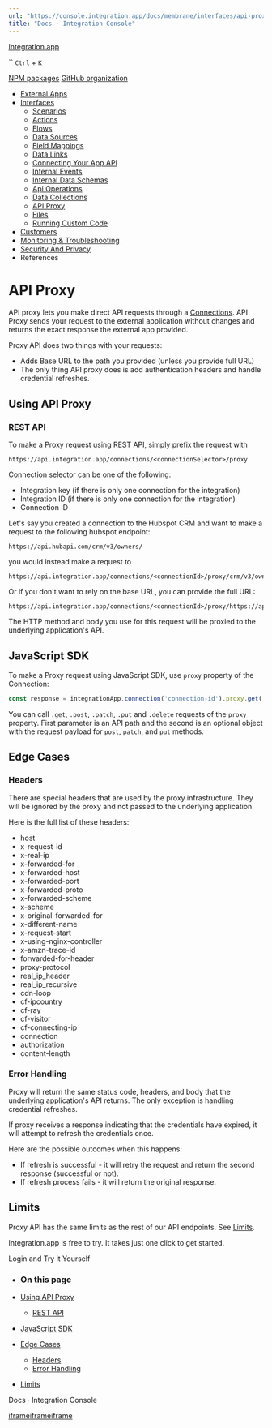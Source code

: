 ```yaml
---
url: "https://console.integration.app/docs/membrane/interfaces/api-proxy"
title: "Docs · Integration Console"
---
```


[Integration.app](https://integration.app/)

`` `Ctrl` + `K`

[NPM packages](https://www.npmjs.com/~integration.app) [GitHub organization](https://github.com/integration-app)

- [External Apps](https://console.integration.app/docs/membrane/apps)
- [Interfaces](https://console.integration.app/docs/membrane/interfaces)
  - [Scenarios](https://console.integration.app/docs/membrane/interfaces/scenarios)
  - [Actions](https://console.integration.app/docs/membrane/interfaces/actions)
  - [Flows](https://console.integration.app/docs/membrane/interfaces/flows)
  - [Data Sources](https://console.integration.app/docs/membrane/interfaces/data-sources)
  - [Field Mappings](https://console.integration.app/docs/membrane/interfaces/field-mappings)
  - [Data Links](https://console.integration.app/docs/membrane/interfaces/data-links)
  - [Connecting Your App API](https://console.integration.app/docs/membrane/interfaces/internal-api)
  - [Internal Events](https://console.integration.app/docs/membrane/interfaces/internal-events)
  - [Internal Data Schemas](https://console.integration.app/docs/membrane/interfaces/internal-data-schemas)
  - [Api Operations](https://console.integration.app/docs/membrane/interfaces/api-operations)
  - [Data Collections](https://console.integration.app/docs/membrane/interfaces/data-collections)
  - [API Proxy](https://console.integration.app/docs/membrane/interfaces/api-proxy)
  - [Files](https://console.integration.app/docs/membrane/interfaces/files)
  - [Running Custom Code](https://console.integration.app/docs/membrane/interfaces/custom-code)
- [Customers](https://console.integration.app/docs/membrane/customers)
- [Monitoring & Troubleshooting](https://console.integration.app/docs/membrane/monitoring)
- [Security And Privacy](https://console.integration.app/docs/membrane/security-and-privacy)
- References

# API Proxy

API proxy lets you make direct API requests through a [Connections](https://console.integration.app/docs/membrane/apps/connections).
API Proxy sends your request to the external application without changes and returns the exact response the external app provided.

Proxy API does two things with your requests:

- Adds Base URL to the path you provided (unless you provide full URL)
- The only thing API proxy does is add authentication headers and handle credential refreshes.

## Using API Proxy

### REST API

To make a Proxy request using REST API, simply prefix the request with

```text
https://api.integration.app/connections/<connectionSelector>/proxy
```

Connection selector can be one of the following:

- Integration key (if there is only one connection for the integration)
- Integration ID (if there is only one connection for the integration)
- Connection ID

Let's say you created a connection to the Hubspot CRM and want to make a request to the following hubspot endpoint:

```text
https://api.hubapi.com/crm/v3/owners/
```

you would instead make a request to

```text
https://api.integration.app/connections/<connectionId>/proxy/crm/v3/owners/
```

Or if you don't want to rely on the base URL, you can provide the full URL:

```text
https://api.integration.app/connections/<connectionId>/proxy/https://api.hubapi.com/crm/v3/owners/
```

The HTTP method and body you use for this request will be proxied to the underlying application's API.

## JavaScript SDK

To make a Proxy request using JavaScript SDK, use `proxy` property of the Connection:

```js
const response = integrationApp.connection('connection-id').proxy.get('/crm/v3/owners/')
```

You can call `.get`, `.post`, `.patch`, `.put` and `.delete` requests of the `proxy` property.
First parameter is an API path and the second is an optional object with the request payload for `post`, `patch`, and `put` methods.

## Edge Cases

### Headers

There are special headers that are used by the proxy infrastructure. They will be ignored by the proxy and not passed to the underlying application.

Here is the full list of these headers:

- host
- x-request-id
- x-real-ip
- x-forwarded-for
- x-forwarded-host
- x-forwarded-port
- x-forwarded-proto
- x-forwarded-scheme
- x-scheme
- x-original-forwarded-for
- x-different-name
- x-request-start
- x-using-nginx-controller
- x-amzn-trace-id
- forwarded-for-header
- proxy-protocol
- real\_ip\_header
- real\_ip\_recursive
- cdn-loop
- cf-ipcountry
- cf-ray
- cf-visitor
- cf-connecting-ip
- connection
- authorization
- content-length

### Error Handling

Proxy will return the same status code, headers, and body that the underlying application's API returns. The only exception is handling credential refreshes.

If proxy receives a response indicating that the credentials have expired, it will attempt to refresh the credentials once.

Here are the possible outcomes when this happens:

- If refresh is successful - it will retry the request and return the second response (successful or not).
- If refresh process fails - it will return the original response.

## Limits

Proxy API has the same limits as the rest of our API endpoints. See [Limits](https://console.integration.app/docs/membrane/references/limits).

Integration.app is free to try. It takes just one click to get started.

Login and Try it Yourself

- ### On this page

- [Using API Proxy](https://console.integration.app/docs/membrane/interfaces/api-proxy#using-api-proxy)
  - [REST API](https://console.integration.app/docs/membrane/interfaces/api-proxy#rest-api)
- [JavaScript SDK](https://console.integration.app/docs/membrane/interfaces/api-proxy#javascript-sdk)
- [Edge Cases](https://console.integration.app/docs/membrane/interfaces/api-proxy#edge-cases)
  - [Headers](https://console.integration.app/docs/membrane/interfaces/api-proxy#headers)
  - [Error Handling](https://console.integration.app/docs/membrane/interfaces/api-proxy#error-handling)
- [Limits](https://console.integration.app/docs/membrane/interfaces/api-proxy#limits)

Docs · Integration Console

[iframe](https://td.doubleclick.net/td/rul/11398203743?random=1747732566417&cv=11&fst=1747732566417&fmt=3&bg=ffffff&guid=ON&async=1&gtm=45je55g2v9171934834z8892090687za200zb892090687&gcd=13l3l3l3l1l1&dma=0&tag_exp=101509157~103116026~103130498~103130500~103136993~103136995~103200004~103207802~103233427~103252644~103252646~103263073~103301114~103301116&ptag_exp=101509157~103116026~103130498~103130500~103136993~103136995~103200004~103207802~103233427~103252644~103252646~103263073~103301114~103301116&u_w=1280&u_h=1024&url=https%3A%2F%2Fconsole.integration.app%2Fdocs%2Fmembrane%2Finterfaces%2Fapi-proxy&hn=www.googleadservices.com&frm=0&tiba=Docs%20%C2%B7%20Integration%20Console&npa=0&pscdl=noapi&auid=775667889.1747732566&uaa=x86&uab=64&uafvl=Chromium%3B136.0.7103.113%7CGoogle%2520Chrome%3B136.0.7103.113%7CNot.A%252FBrand%3B99.0.0.0&uamb=0&uam=&uap=Linux%20x86_64&uapv=6.6.72&uaw=0&fledge=1&data=event%3Dgtag.config)[iframe](https://td.doubleclick.net/td/rul/11474966929?random=1747732566520&cv=11&fst=1747732566520&fmt=3&bg=ffffff&guid=ON&async=1&gtm=45je55g2v9171934834z8892090687za200zb892090687&gcd=13l3l3l3l1l1&dma=0&tag_exp=101509157~103116026~103130498~103130500~103136993~103136995~103200004~103207802~103233427~103252644~103252646~103263073~103301114~103301116&ptag_exp=101509157~103116026~103130498~103130500~103136993~103136995~103200004~103207802~103233427~103252644~103252646~103263073~103301114~103301116&u_w=1280&u_h=1024&url=https%3A%2F%2Fconsole.integration.app%2Fdocs%2Fmembrane%2Finterfaces%2Fapi-proxy&hn=www.googleadservices.com&frm=0&tiba=Docs%20%C2%B7%20Integration%20Console&npa=0&pscdl=noapi&auid=775667889.1747732566&uaa=x86&uab=64&uafvl=Chromium%3B136.0.7103.113%7CGoogle%2520Chrome%3B136.0.7103.113%7CNot.A%252FBrand%3B99.0.0.0&uamb=0&uam=&uap=Linux%20x86_64&uapv=6.6.72&uaw=0&fledge=1&data=event%3Dgtag.config)[iframe](https://td.doubleclick.net/td/rul/11474966929?random=1747732566565&cv=11&fst=1747732566565&fmt=3&bg=ffffff&guid=ON&async=1&gcl_ctr=1&gtm=45je55g2v9171934834z8892090687za200zb892090687&gcd=13l3l3l3l1l1&dma=0&tag_exp=101509157~103116026~103130498~103130500~103136993~103136995~103200004~103207802~103233427~103252644~103252646~103263073~103301114~103301116&ptag_exp=101509157~103116026~103130498~103130500~103136993~103136995~103200004~103207802~103233427~103252644~103252646~103263073~103301114~103301116&u_w=1280&u_h=1024&url=https%3A%2F%2Fconsole.integration.app%2Fdocs%2Fmembrane%2Finterfaces%2Fapi-proxy&label=9M_TCKCTp5oaEJGz2N8q&hn=www.googleadservices.com&frm=0&tiba=Docs%20%C2%B7%20Integration%20Console&value=0&bttype=purchase&npa=0&pscdl=noapi&auid=775667889.1747732566&uaa=x86&uab=64&uafvl=Chromium%3B136.0.7103.113%7CGoogle%2520Chrome%3B136.0.7103.113%7CNot.A%252FBrand%3B99.0.0.0&uamb=0&uam=&uap=Linux%20x86_64&uapv=6.6.72&uaw=0&ec_mode=a&fledge=1&capi=1&_tu=Cg&em=tv.1&ct_cookie_present=0)
